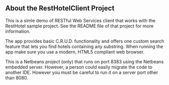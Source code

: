 About the RestHotelClient Project
---------------------------------
This is a simle demo of RESTful Web Services client that works with the RestHotel sample project. See the README file of that project for more information.

The app provides basic C.R.U.D. functionality and offers one custom search feature that lets you find hotels containing any substring. When running the app make sure you use a modern, HTML5 compliant web browser.

This is a Netbeans project (only) that runs on port 8383 using the Netbeans embedded server. However, a person could easily migrate the code to another IDE. However you must be careful to run it on a server port other than 8080.


